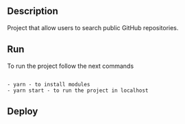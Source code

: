 ## Description

Project that allow users to search public GitHub repositories.


## Run

To run the project follow the next commands

```

- yarn - to install modules
- yarn start - to run the project in localhost

```

## Deploy

```

```